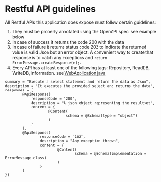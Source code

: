 # Restful API guidelines

All Restful APIs this application does expose must follow certain guidelines:

1. They must be properly annotated using the OpenAPI spec, see example below
2. In case of success it returns the code 200 with the data
3. In case of failure it returns status code 202 to indicate the returned value is valid Json but an error object. 
A convenient way to create that response is to catch any exceptions and `return ErrorMessage.createResponse(e);`.
4. Every API has at least one of the following tags: Repository, ReadDB, WriteDB, Information. see [WebApplication.java](../appcontainerapp/src/main/java/io/rtdi/appcontainer/WebApplication.java)




```
summary = "Execute a select statement and return the data as Json",
description = "It executes the provided select and returns the data",
responses = {
		@ApiResponse(
            responseCode = "200",
            description = "A json object representing the resultset",
            content = {
                    @Content(
                            schema = @Schema(type = "object")
                    )
            }
        ),
		@ApiResponse(
				responseCode = "202", 
				description = "Any exception thrown",
                content = {
                        @Content(
                                schema = @Schema(implementation = ErrorMessage.class)
                        )
                }
		)
})
```